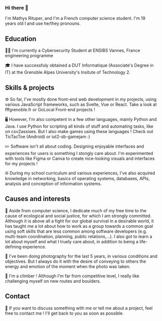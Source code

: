 ### Hi there 👋

I'm Mathys Rituper, and I'm a French computer science student. I'm 19 years old I and use he/they pronouns.

## Education

👨‍💻 I'm currently a Cybersecurity Student at ENSIBS Vannes, France engineering programme

🎓 I have successfuly obtained a DUT Informatique (Associate's Degree in IT) at the Grenoble Alpes University's Insitute of Technology 2.


## Skills & projects

⚙️  So far, I've mostly done front-end web development in my projects, using various JavaScript frameworks, such as Svelte, Vue or React. Take a look at fffgrenoble.fr or GoLocal Front-end projects !

🖥️ However, I'm also competent in a few other languages, mainly Python and Java. I use Python for scripting all kinds of stuff and automating tasks, like on csv2assises. But I also make games using these languages ! Check out TicTacToe (Android) or iut2-sb-gamejam :)

✏️ Software isn't all about coding. Designing enjoyable interfaces and experiences for users is something I stongly care about. I'm experimented with tools like Figma or Canva to create nice-looking visuals and interfaces for my projects !

🌐 During my school curriculum and various experiences, I've also acquired knowledge in networking, basics of operating systems, databases, APIs, analysis and conception of information systems.

## Causes and interests

🌿 Aside from computer science, I dedicate much of my free time to the cause of ecological and social justice, for which I am strongly committed. Although it is above all a fight for our global survival in a desirable world, it has taught me a lot about how to work as a group towards a common goal using soft skills that are less common among software developers (e.g. multi-team coordination, planning, public relations,...). I also got to learn a lot about myself and what I truely care about, in addition to being a life-defining experience.

📸 I've been doing photography for the last 5 years, in various conditions and objectives. But I always do it with the desire of conveying to others the energy and emotion of the moment when the photo was taken.

🧗 I'm a climber ! Although I'm far from competitive level, I really like challenging myself on new routes and boulders.

## Contact

📧 If you want to discuss something with me or tell me about a project, feel free to contact me ! I'll get back to you as soon as possible.
